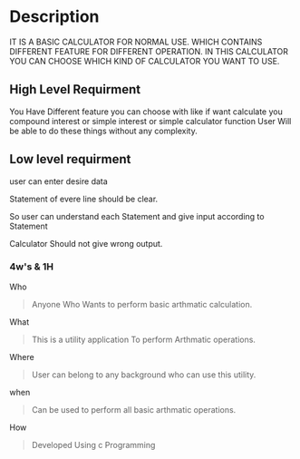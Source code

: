 # Description

IT IS A BASIC CALCULATOR FOR NORMAL USE.
WHICH CONTAINS DIFFERENT FEATURE FOR DIFFERENT OPERATION.
IN THIS CALCULATOR YOU CAN CHOOSE WHICH KIND OF CALCULATOR YOU WANT TO USE.

## High Level Requirment

You Have Different feature you can choose with like if want calculate you compound interest or simple interest or simple calculator function
User Will be able to do these things without any complexity.

## Low level requirment

user can enter desire data

Statement of evere line should be clear.

So user can understand each Statement and give input according to Statement

Calculator Should not give wrong output.

### 4w's & 1H
Who 
  >Anyone Who Wants to perform basic arthmatic calculation.

What
  >This is a utility application To perform Arthmatic operations.

Where
  >User can belong to any background who can use this utility.

when
  >Can be used to perform all basic arthmatic operations.

How
  >Developed Using c Programming
